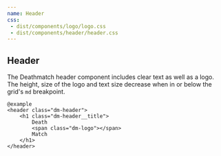 ```yaml
---
name: Header
css: 
 - dist/components/logo/logo.css
 - dist/components/header/header.css
---
```


## Header

The Deathmatch header component includes clear text as well as a logo. The height, size 
of the logo and text size decrease when in or below the grid's `md` breakpoint. 

    @example
    <header class="dm-header">
        <h1 class="dm-header__title">
            Death 
            <span class="dm-logo"></span>
            Match
        </h1>
    </header>